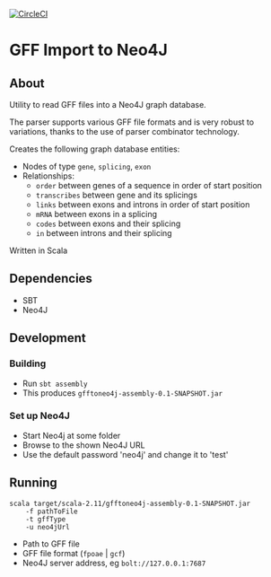 [![CircleCI](https://circleci.com/gh/corwur/gfftoneo4j.svg?style=shield)](https://circleci.com/gh/corwur/gfftoneo4j)

# GFF Import to Neo4J

## About
Utility to read GFF files into a Neo4J graph database.

The parser supports various GFF file formats and is very robust to variations, thanks to the use of parser combinator technology.

Creates the following graph database entities:

* Nodes of type `gene`, `splicing`, `exon`
* Relationships:
  * `order` between genes of a sequence in order of start position
  * `transcribes` between gene and its splicings
  * `links` between exons and introns in order of start position
  * `mRNA` between exons in a splicing
  * `codes` between exons and their splicing
  * `in` between introns and their splicing

Written in Scala

## Dependencies
* SBT
* Neo4J

## Development
### Building
* Run `sbt assembly`
* This produces `gfftoneo4j-assembly-0.1-SNAPSHOT.jar`

### Set up Neo4J
* Start Neo4j at some folder
* Browse to the shown Neo4J URL
* Use the default password 'neo4j' and change it to 'test'


## Running
```
scala target/scala-2.11/gfftoneo4j-assembly-0.1-SNAPSHOT.jar 
	-f pathToFile 
	-t gffType 
	-u neo4jUrl
```

* Path to GFF file
* GFF file format (`fpoae` | `gcf`)
* Neo4J server address, eg `bolt://127.0.0.1:7687`
